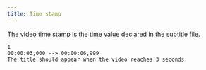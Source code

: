 ```yaml
---
title: Time stamp
---
```


The video time stamp is the time value declared in the subtitle file.

<pre><code>1
00:00:03,000 --&gt; 00:00:06,999
The title should appear when the video reaches 3 seconds.
</code></pre>